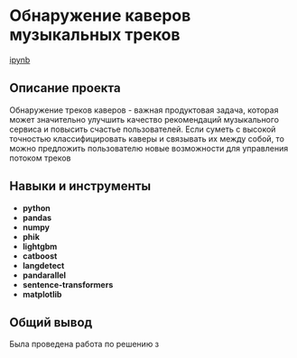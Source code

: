 # Обнаружение каверов музыкальных треков

[ipynb](https://github.com/EktTitova/Hakaton-Projects/blob/main/Yandex%20music%20Hakaton/YM-18.ipynb)

## Описание проекта

Обнаружение треков каверов - важная продуктовая задача, которая может значительно улучшить качество рекомендаций музыкального сервиса и повысить счастье пользователей. Если суметь с высокой точностью классифицировать каверы и связывать их между собой, то можно предложить пользователю новые возможности для управления потоком треков

## Навыки и инструменты

- **python**
- **pandas**
- **numpy**
- **phik**
- **lightgbm**
- **catboost**
- **langdetect**
- **pandarallel**
- **sentence-transformers**
- **matplotlib**

## 

## Общий вывод

Была проведена работа по решению з
